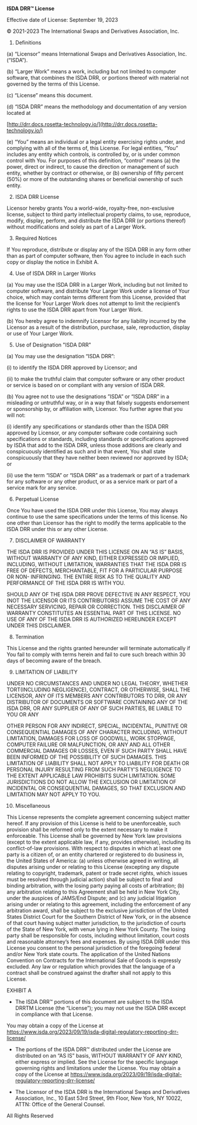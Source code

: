 **ISDA DRR™ License**

Effective date of License: September 19, 2023

© 2021-2023 The International Swaps and Derivatives Association, Inc.

1. Definitions

(a) “Licensor” means International Swaps and Derivatives Association, Inc. (“ISDA”).

(b) “Larger Work” means a work, including but not limited to computer software, that
combines the ISDA DRR, or portions thereof with material not governed by the terms of this
License.

(c) “License” means this document.

(d) “ISDA DRR” means the methodology and documentation of any version located at

[http://drr.docs.rosetta-technology.io/](http://drr.docs.rosetta-technology.io/)

(e) “You” means an individual or a legal entity exercising rights under, and complying with
all of the terms of, this License. For legal entities, “You” includes any entity which controls, is
controlled by, or is under common control with You. For purposes of this definition, “control”
means (a) the power, direct or indirect, to cause the direction or management of such entity,
whether by contract or otherwise, or (b) ownership of fifty percent (50%) or more of the
outstanding shares or beneficial ownership of such entity.

2. ISDA DRR License

Licensor hereby grants You a world-wide, royalty-free, non-exclusive license, subject to third
party intellectual property claims, to use, reproduce, modify, display, perform, and distribute
the ISDA DRR (or portions thereof) without modifications and solely as part of a Larger Work.

3. Required Notices

If You reproduce, distribute or display any of the ISDA DRR in any form other than as part of
computer software, then You agree to include in each such copy or display the notice in Exhibit
A.

4. Use of ISDA DRR in Larger Works

(a) You may use the ISDA DRR in a Larger Work, including but not limited to computer
software, and distribute Your Larger Work under a license of Your choice, which may contain
terms different from this License, provided that the license for Your Larger Work does not
attempt to limit the recipient’s rights to use the ISDA DRR apart from Your Larger Work.

(b) You hereby agree to indemnify Licensor for any liability incurred by the Licensor as a
result of the distribution, purchase, sale, reproduction, display or use of Your Larger Work.

5. Use of Designation "ISDA DRR"

(a) You may use the designation “ISDA DRR”:

(i) to identify the ISDA DRR approved by Licensor; and

(ii) to make the truthful claim that computer software or any other product or service is
based on or compliant with any version of ISDA DRR.

(b) You agree not to use the designations ”ISDA” or “ISDA DRR” in a misleading or
untruthful way, or in a way that falsely suggests endorsement or sponsorship by, or affiliation
with, Licensor. You further agree that you will not:

(i) identify any specifications or standards other than the ISDA DRR approved by
Licensor, or any computer software code containing such specifications or standards,
including standards or specifications approved by ISDA that add to the ISDA DRR,
unless those additions are clearly and conspicuously identified as such and in that event,
You shall state conspicuously that they have neither been reviewed nor approved by
ISDA; or

(ii) use the term “ISDA” or “ISDA DRR” as a trademark or part of a trademark for
any software or any other product, or as a service mark or part of a service mark for any
service.

6. Perpetual License

Once You have used the ISDA DRR under this License, You may always continue to use the
same specifications under the terms of this license. No one other than Licensor has the right to
modify the terms applicable to the ISDA DRR under this or any other License.

7. DISCLAIMER OF WARRANTY

THE ISDA DRR IS PROVIDED UNDER THIS LICENSE ON AN “AS IS” BASIS,
WITHOUT WARRANTY OF ANY KIND, EITHER EXPRESSED OR IMPLIED,
INCLUDING, WITHOUT LIMITATION, WARRANTIES THAT THE ISDA DRR IS FREE
OF DEFECTS, MERCHANTABLE, FIT FOR A PARTICULAR PURPOSE OR NON-
INFRINGING. THE ENTIRE RISK AS TO THE QUALITY AND PERFORMANCE OF
THE ISDA DRR IS WITH YOU.

SHOULD ANY OF THE ISDA DRR PROVE DEFECTIVE IN ANY RESPECT, YOU (NOT
THE LICENSOR OR ITS CONTRIBUTORS) ASSUME THE COST OF ANY NECESSARY
SERVICING, REPAIR OR CORRECTION. THIS DISCLAIMER OF WARRANTY
CONSTITUTES AN ESSENTIAL PART OF THIS LICENSE. NO USE OF ANY OF THE
ISDA DRR IS AUTHORIZED HEREUNDER EXCEPT UNDER THIS DISCLAIMER.

8. Termination

This License and the rights granted hereunder will terminate automatically if You fail to
comply with terms herein and fail to cure such breach within 30 days of becoming aware of
the breach.

9. LIMITATION OF LIABILITY

UNDER NO CIRCUMSTANCES AND UNDER NO LEGAL THEORY, WHETHER
TORT(INCLUDING NEGLIGENCE), CONTRACT, OR OTHERWISE, SHALL THE
LICENSOR, ANY OF ITS MEMBERS ANY CONTRIBUTORS TO DRR, OR ANY
DISTRIBUTOR OF DOCUMENTS OR SOFTWARE CONTAINING ANY OF THE ISDA
DRR, OR ANY SUPPLIER OF ANY OF SUCH PARTIES, BE LIABLE TO YOU OR ANY

OTHER PERSON FOR ANY INDIRECT, SPECIAL, INCIDENTAL, PUNITIVE OR
CONSEQUENTIAL DAMAGES OF ANY CHARACTER INCLUDING, WITHOUT
LIMITATION, DAMAGES FOR LOSS OF GOODWILL, WORK STOPPAGE,
COMPUTER FAILURE OR MALFUNCTION, OR ANY AND ALL OTHER
COMMERCIAL DAMAGES OR LOSSES, EVEN IF SUCH PARTY SHALL HAVE BEEN
INFORMED OF THE POSSIBILITY OF SUCH DAMAGES. THIS LIMITATION OF
LIABILITY SHALL NOT APPLY TO LIABILITY FOR DEATH OR PERSONAL INJURY
RESULTING FROM SUCH PARTY’S NEGLIGENCE TO THE EXTENT APPLICABLE
LAW PROHIBITS SUCH LIMITATION. SOME JURISDICTIONS DO NOT ALLOW THE
EXCLUSION OR LIMITATION OF INCIDENTAL OR CONSEQUENTIAL DAMAGES,
SO THAT EXCLUSION AND LIMITATION MAY NOT APPLY TO YOU.

10. Miscellaneous

This License represents the complete agreement concerning subject matter hereof. If any
provision of this License is held to be unenforceable, such provision shall be reformed only to
the extent necessary to make it enforceable. This License shall be governed by New York law
provisions (except to the extent applicable law, if any, provides otherwise), including its
conflict-of-law provisions. With respect to disputes in which at least one party is a citizen of,
or an entity chartered or registered to do business in, the United States of America: (a) unless
otherwise agreed in writing, all disputes arising under or relating to this License (excepting any
dispute relating to copyright, trademark, patent or trade secret rights, which issues must be
resolved through judicial action) shall be subject to final and binding arbitration, with the losing
party paying all costs of arbitration; (b) any arbitration relating to this Agreement shall be held
in New York City, under the auspices of JAMS/End Dispute; and (c) any judicial litigation
arising under or relating to this agreement, including the enforcement of any arbitration award,
shall be subject to the exclusive jurisdiction of the United States District Court for the Southern
District of New York, or in the absence of that court having subject matter jurisdiction, to the
jurisdiction of courts of the State of New York, with venue lying in New York County. The
losing party shall be responsible for costs, including without limitation, court costs and
reasonable attorney’s fees and expenses. By using ISDA DRR under this License you consent
to the personal jurisdiction of the foregoing federal and/or New York state courts. The
application of the United Nations Convention on Contracts for the International Sale of Goods
is expressly excluded. Any law or regulation which provides that the language of a contract
shall be construed against the drafter shall not apply to this License.

EXHIBIT A

- The ISDA DRR™ portions of this document are subject to the ISDA DRRTM License (the
“License”); you may not use the ISDA DRR except in compliance with that License.

You may obtain a copy of the License at https://www.isda.org/2023/09/19/isda-digital-regulatory-reporting-drr-license/

- The portions of the ISDA DRR™ distributed under the License are distributed on an “AS IS”
basis, WITHOUT WARRANTY OF ANY KIND, either express or implied. See the License
for the specific language governing rights and limitations under the License. You may obtain
a copy of the License at https://www.isda.org/2023/09/19/isda-digital-regulatory-reporting-drr-license/

- The Licensor of the ISDA DRR is the International Swaps and Derivatives Association, Inc.,
10 East 53rd Street, 9th Floor, New York, NY 10022, ATTN: Office of the General Counsel.

All Rights Reserved
